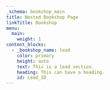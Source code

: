 ```yaml
---
_schema: bookshop_main
title: Nested Bookshop Page
linkTitle: Bookshop
menu:
  main:
    weight: 1
content_blocks:
  - _bookshop_name: lead
    color: primary
    height: auto
    text: This is a lead section.
    heading: This can have a heading.
    id: Lead_ID
---
```

